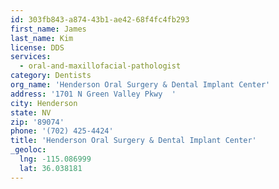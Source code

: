 ```yaml
---
id: 303fb843-a874-43b1-ae42-68f4fc4fb293
first_name: James
last_name: Kim
license: DDS
services:
  - oral-and-maxillofacial-pathologist
category: Dentists
org_name: 'Henderson Oral Surgery & Dental Implant Center'
address: '1701 N Green Valley Pkwy  '
city: Henderson
state: NV
zip: '89074'
phone: '(702) 425-4424'
title: 'Henderson Oral Surgery & Dental Implant Center'
_geoloc:
  lng: -115.086999
  lat: 36.038181
---
```

